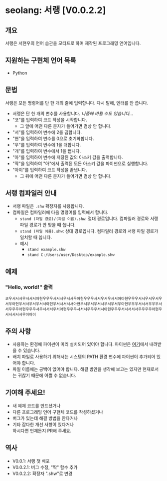 # seolang: 서랭 [V0.0.2.2]

## 개요
서랭은 서현우의 언어 습관을 모티프로 하여 제작된 프로그래밍 언어입니다.

## 지원하는 구현체 언어 목록
* Python

## 문법
서랭은 모든 명령어를 단 한 개의 줄에 입력합니다. 다시 말해, 엔터를 안 씁니다.
* 서랭은 단 한 개의 변수를 사용합니다. _나중에 바뀔 수도 있습니다..._
* "코"를 입력하여 코드 작성을 시작합니다.
    * 그 앞에 어떤 다른 문자가 들어가면 겸상 안 합니다.
* "서"를 입력하여 변수에 2를 곱합니다.
* "현"을 입력하여 변수를 0으로 초기화합니다.
* "우"를 입력하여 변수에 1을 더합니다.
* "개"를 입력하여 변수에서 1을 뺍니다.
* "아"를 입력하여 변수에 저장된 값의 아스키 값을 출력합니다.
* "딱"을 입력하여 "아"에서 출력된 모든 아스키 값을 파이썬으로 실행합니다.
* "아이"를 입력하여 코드 작성을 끝냅니다.
    * 그 뒤에 어떤 다른 문자가 들어가면 겸상 안 합니다.

## 서랭 컴파일러 안내
* 서랭 파일은 `.shw` 확장자를 사용합니다.
* 컴파일은 컴파일러에 다음 명령어를 입력해서 합니다.
    * `stand (파일 경로)/(파일 이름).shw`: 절대 경로입니다. 컴파일러 경로와 서랭 파일 경로가 안 맞을 때 씁니다.
    * `stand (파일 이름).shw`: 상대 경로입니다. 컴파일러 경로와 서랭 파일 경로가 일치할 때 씁니다.
    * 예시
      * `stand example.shw`
      * `stand C:/Users/user/Desktop/example.shw`

## 예제

### "Hello, world!" 출력
```
코우서서서우서서서아현우우우서서서우서서우아현우우우서서우서우서서아아현우우우서서우서우서우서우아현우서서우서우서서아현우서서서서서아현우서우서우서서우서우서우아현우우우서서서우우우서서우우우아현우우우서우서서서우서아현우우우서서서우우우서서아현우우우서서서서서우우우우아현우서서서서서우아아이
```

## 주의 사항
* 사용하는 환경에 파이썬이 미리 설치되어 있어야 합니다. 파이썬은 [여기](https://www.python.org/)에서 내려받을 수 있습니다.
* 배치 파일로 사용하기 위해서는 시스템의 PATH 환경 변수에 파이썬이 추가되어 있어야 합니다.
* 파일 이름에는 공백이 없어야 합니다. 해결 방안을 생각해 보고는 있지만 현재로서는 귀찮기 때문에 어쩔 수 없습니다.

## 기여해 주세요!
* 새 예제 코드를 만드셨거나
* 다른 프로그래밍 언어 구현체 코드를 작성하셨거나
* 버그가 있는데 해결 방법을 안다거나
* 기타 잡다한 개선 사항이 있다거나  
하시다면 언제든지 PR해 주세요.

## 역사
* V0.0.1: 서랭 첫 배포
* V0.0.2.1: 버그 수정, "딱" 함수 추가
* V0.0.2.2: 확장자 ".shw"로 변경
